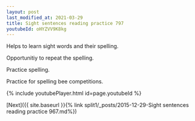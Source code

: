 ```yaml
---
layout: post
last_modified_at: 2021-03-29
title: Sight sentences reading practice 797
youtubeId: oHYZVV9K8kg
---
```

 
 
Helps to learn sight words and their spelling.

Opportunitiy to repeat the spelling. 

Practice spelling. 
 
Practice for spelling bee competitions. 
 
{% include youtubePlayer.html id=page.youtubeId %}
 
 

[Next]({{ site.baseurl }}{% link  split1/_posts/2015-12-29-Sight sentences reading practice 967.md%})
 
